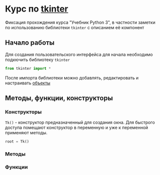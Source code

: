 # Курс по [tkinter](https://learn4kid-python.firebaseapp.com/tkinter_1/install_python_pycharm/#редакторы-кода)

Фиксация прохождения курса "Учебник Python 3", в частности заметки по использованию библиотеки `tkinter` с описанием её компонент

## Начало работы

Для создания пользовательского интерфейса для начала необходимо подкючить библиотеку `tkinter`

```Python
from tkinter import *
```

После импорта библиотеки можно добавлять, редактировать и настраивать [объекты](#методы-функции-конструкторы)

## Методы, функции, конструкторы

### Конструкторы

`Tk()` - конструктор предназначенный для создания окна. Для быстрого доступа помещают конструктор в переменную и уже к переменной применяют методы.

```Python
root = Tk()
```

### Методы

### Функции
